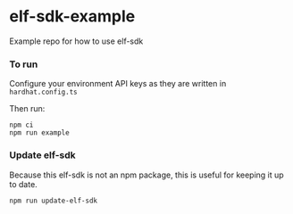 # elf-sdk-example

Example repo for how to use elf-sdk

### To run

Configure your environment API keys as they are written in `hardhat.config.ts`

Then run:

```
npm ci
npm run example
```

### Update elf-sdk

Because this elf-sdk is not an npm package, this is useful for
keeping it up to date.

```
npm run update-elf-sdk
```
